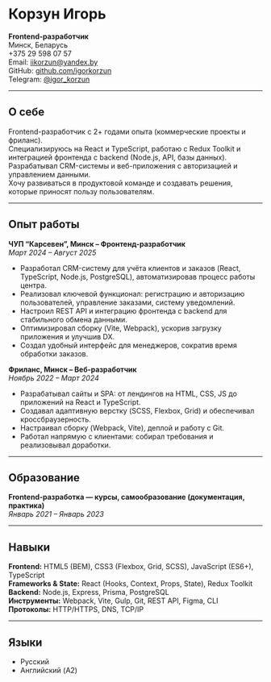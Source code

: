 # Корзун Игорь

**Frontend-разработчик**  
Минск, Беларусь  
+375 29 598 07 57  
Email: [iikorzun@yandex.by](mailto:iikorzun@yandex.by)  
GitHub: [github.com/igorkorzun](https://github.com/igorkorzun)  
Telegram: [@igor_korzun](https://t.me/igor_korzun)  

---

## О себе
Frontend-разработчик с 2+ годами опыта (коммерческие проекты и фриланс).  
Специализируюсь на React и TypeScript, работаю с Redux Toolkit и интеграцией фронтенда с backend (Node.js, API, базы данных).  
Разрабатывал CRM-системы и веб-приложения с авторизацией и управлением данными.  
Хочу развиваться в продуктовой команде и создавать решения, которые приносят пользу пользователям.

---

## Опыт работы

**ЧУП “Карсевен”, Минск – Фронтенд-разработчик**  
*Март 2024 – Август 2025*  
- Разработал CRM-систему для учёта клиентов и заказов (React, TypeScript, Node.js, PostgreSQL), автоматизировав процесс работы центра.  
- Реализовал ключевой функционал: регистрацию и авторизацию пользователей, управление заказами, систему уведомлений.  
- Настроил REST API и интеграцию фронтенда с backend для стабильного обмена данными.  
- Оптимизировал сборку (Vite, Webpack), ускорив загрузку приложения и улучшив DX.  
- Создал удобный интерфейс для менеджеров, сократив время обработки заказов.  

**Фриланс, Минск – Веб-разработчик**  
*Ноябрь 2022 – Март 2024*  
- Разрабатывал сайты и SPA: от лендингов на HTML, CSS, JS до приложений на React и TypeScript.  
- Создавал адаптивную верстку (SCSS, Flexbox, Grid) и обеспечивал кроссбраузерность.  
- Настраивал сборку (Webpack, Vite), деплой и работу с Git.  
- Работал напрямую с клиентами: собирал требования и реализовывал доработки.  

---

## Образование
**Frontend-разработка — курсы, самообразование (документация, практика)**  
*Январь 2021 – Январь 2023*

---

## Навыки

**Frontend:** HTML5 (BEM), CSS3 (Flexbox, Grid, SCSS), JavaScript (ES6+), TypeScript  
**Frameworks & State:** React (Hooks, Context, Props, State), Redux Toolkit  
**Backend:** Node.js, Express, Prisma, PostgreSQL  
**Инструменты:** Webpack, Vite, Gulp, Git, REST API, Figma, CLI  
**Протоколы:** HTTP/HTTPS, DNS, TCP/IP  

---

## Языки
- Русский  
- Английский (A2)
